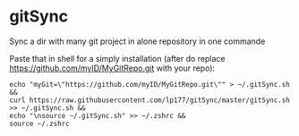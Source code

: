 gitSync
=======

Sync a dir with many git project in alone repository in one commande

Paste that in shell for a simply installation (after do replace https://github.com/myID/MyGitRepo.git with your repo):

```
echo "myGit=\"https://github.com/myID/MyGitRepo.git\"" > ~/.gitSync.sh &&
curl https://raw.githubusercontent.com/lp177/gitSync/master/gitSync.sh >> ~/.gitSync.sh && 
echo "\nsource ~/.gitSync.sh" >> ~/.zshrc && 
source ~/.zshrc
```
